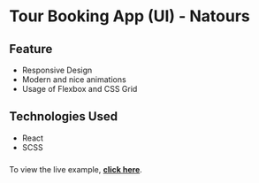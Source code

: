 # Tour Booking App (UI) - Natours

## Feature

- Responsive Design
- Modern and nice animations
- Usage of Flexbox and CSS Grid

## Technologies Used

- React
- SCSS

###

To view the live example, **[click here](https://natours-go.netlify.app)**.
